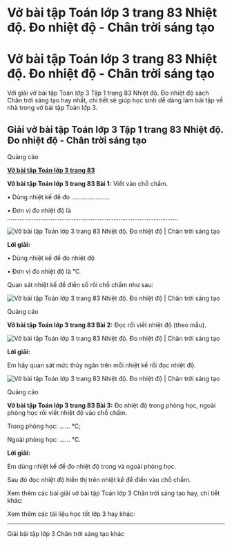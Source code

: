# Vở bài tập Toán lớp 3 trang 83 Nhiệt độ. Đo nhiệt độ - Chân trời sáng tạo

# Vở bài tập Toán lớp 3 trang 83 Nhiệt độ. Đo nhiệt độ - Chân trời sáng tạo

Với giải vở bài tập Toán lớp 3 Tập 1 trang 83 Nhiệt độ. Đo nhiệt độ sách Chân trời sáng tạo hay nhất, chi tiết sẽ giúp học sinh dễ dàng làm bài tập về nhà trong vở bài tập Toán lớp 3.

## Giải vở bài tập Toán lớp 3 Tập 1 trang 83 Nhiệt độ. Đo nhiệt độ - Chân trời sáng tạo

Quảng cáo

[**Vở bài tập Toán lớp 3 trang 83**](https://vietjack.com/vbt-toan-3-ct/vbt-toan-lop-3-trang-83-tap-1.jsp)

**Vở bài tập Toán lớp 3 trang 83 Bài 1:** Viết vào chỗ chấm.

• Dùng nhiệt kế để đo ......................

• Đơn vị đo nhiệt độ là …......................................……................................................…

![Vở bài tập Toán lớp 3 trang 83 Nhiệt độ. Đo nhiệt độ | Chân trời sáng tạo](https://vietjack.com/vbt-toan-3-ct/images/nhiet-do-do-nhiet-do.PNG)

**Lời giải:**

• Dùng nhiệt kế để đo nhiệt độ

• Đơn vị đo nhiệt độ là ℃

Quan sát nhiệt kế để điền số rồi chỗ chấm như sau:

![Vở bài tập Toán lớp 3 trang 83 Nhiệt độ. Đo nhiệt độ | Chân trời sáng tạo](https://vietjack.com/vbt-toan-3-ct/images/nhiet-do-do-nhiet-do-1.PNG)

Quảng cáo

**Vở bài tập Toán lớp 3 trang 83 Bài 2:** Đọc rồi viết nhiệt độ (theo mẫu).

![Vở bài tập Toán lớp 3 trang 83 Nhiệt độ. Đo nhiệt độ | Chân trời sáng tạo](https://vietjack.com/vbt-toan-3-ct/images/nhiet-do-do-nhiet-do-2.PNG)

**Lời giải:**

Em hãy quan sát mức thủy ngân trên mỗi nhiệt kế rồi đọc nhiệt độ.

![Vở bài tập Toán lớp 3 trang 83 Nhiệt độ. Đo nhiệt độ | Chân trời sáng tạo](https://vietjack.com/vbt-toan-3-ct/images/nhiet-do-do-nhiet-do-3.PNG)

Quảng cáo

**Vở bài tập Toán lớp 3 trang 83 Bài 3:** Đo nhiệt độ trong phòng học, ngoài phòng học rồi viết nhiệt độ vào chỗ chấm.

Trong phòng học: …… ℃; 

Ngoài phòng học: …… ℃.

**Lời giải:**

Em dùng nhiệt kế để đo nhiệt độ trong và ngoài phòng học.

Sau đó đọc nhiệt độ hiển thị trên nhiệt kế để điền vào chỗ chấm.

Xem thêm các bài giải vở bài tập Toán lớp 3 Chân trời sáng tạo hay, chi tiết khác:

Xem thêm các tài liệu học tốt lớp 3 hay khác:

* * *

Giải bài tập lớp 3 Chân trời sáng tạo khác
